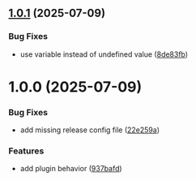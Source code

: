 ## [1.0.1](https://github.com/DuncanMcPherson/semantic-core/compare/v1.0.0...v1.0.1) (2025-07-09)


### Bug Fixes

* use variable instead of undefined value ([8de83fb](https://github.com/DuncanMcPherson/semantic-core/commit/8de83fbf96dfa4d5e3f169966b4fed6b92b0b3a6))

# 1.0.0 (2025-07-09)


### Bug Fixes

* add missing release config file ([22e259a](https://github.com/DuncanMcPherson/semantic-core/commit/22e259aadfd9ff947536420ec071c6487f636b7e))


### Features

* add plugin behavior ([937bafd](https://github.com/DuncanMcPherson/semantic-core/commit/937bafd9cd25fc3a7ce005b4d55f40a5a80a678f))
